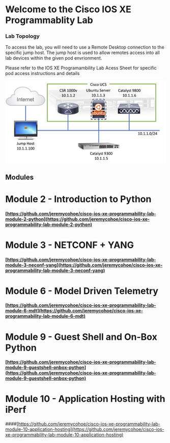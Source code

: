 # Welcome to the Cisco IOS XE Programmablity Lab

### Lab Topology
To access the lab, you will need to use a Remote Desktop connection to the specific jump host.  The jump host is used to allow remotes access into all lab devices within the given pod envrionment.

Please refer to the IOS XE Programambility Lab Acess Sheet for specific pod access instructions and details

![](./lab_topology.png)

## Modules

# Module 2 - Introduction to Python
#### [https://github.com/jeremycohoe/cisco-ios-xe-programmability-lab-module-2-python](https://github.com/jeremycohoe/cisco-ios-xe-programmability-lab-module-2-python)

# Module 3 - NETCONF + YANG
#### [https://github.com/jeremycohoe/cisco-ios-xe-programmability-lab-module-3-neconf-yang](https://github.com/jeremycohoe/cisco-ios-xe-programmability-lab-module-3-neconf-yang)

# Module 6 - Model Driven Telemetry
#### [https://github.com/jeremycohoe/cisco-ios-xe-programmability-lab-module-6-mdt](https://github.com/jeremycohoe/cisco-ios-xe-programmability-lab-module-6-mdt)

# Module 9 - Guest Shell and On-Box Python
#### [https://github.com/jeremycohoe/cisco-ios-xe-programmability-lab-module-9-guestshell-onbox-python](https://github.com/jeremycohoe/cisco-ios-xe-programmability-lab-module-9-guestshell-onbox-python)

# Module 10 - Application Hosting with iPerf

####[https://github.com/jeremycohoe/cisco-ios-xe-programmability-lab-module-10-application-hosting](https://github.com/jeremycohoe/cisco-ios-xe-programmability-lab-module-10-application-hosting)


